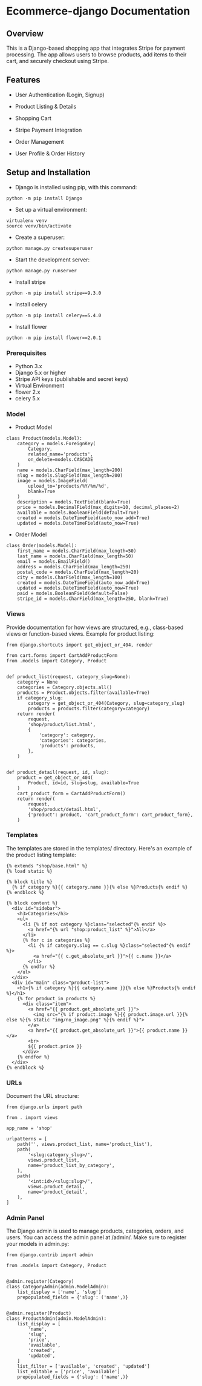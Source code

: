 # Ecommerce-django Documentation
## Overview
This is a Django-based shopping app that integrates Stripe for payment processing. The app allows users to browse products, add items to their cart, and securely checkout using Stripe.

## Features
- User Authentication (Login, Signup)
  
- Product Listing & Details
- Shopping Cart
- Stripe Payment Integration
- Order Management
- User Profile & Order History

## Setup and Installation
- Django is installed using pip, with this command:
```
python -m pip install Django

```
- Set up a virtual environment:
```
virtualenv venv
source venv/bin/activate

```
- Create a superuser:
```
python manage.py createsuperuser

```
- Start the development server:
```
python manage.py runserver

```
- Install stripe
```
python -m pip install stripe==9.3.0

```
- Install celery
```
python -m pip install celery==5.4.0
```
- Install flower
```
python -m pip install flower==2.0.1

```
### Prerequisites
- Python 3.x
- Django 5.x or higher
- Stripe API keys (publishable and secret keys)
- Virtual Environment
- flower 2.x
- celery 5.x

### Model
- Product Model
```
class Product(models.Model):
    category = models.ForeignKey(
        Category,
        related_name='products',
        on_delete=models.CASCADE
    )
    name = models.CharField(max_length=200)
    slug = models.SlugField(max_length=200)
    image = models.ImageField(
        upload_to='products/%Y/%m/%d',
        blank=True
    )
    description = models.TextField(blank=True)
    price = models.DecimalField(max_digits=10, decimal_places=2)
    available = models.BooleanField(default=True)
    created = models.DateTimeField(auto_now_add=True)
    updated = models.DateTimeField(auto_now=True)

```
- Order Model
```
class Order(models.Model):
    first_name = models.CharField(max_length=50)
    last_name = models.CharField(max_length=50)
    email = models.EmailField()
    address = models.CharField(max_length=250)
    postal_code = models.CharField(max_length=20)
    city = models.CharField(max_length=100)
    created = models.DateTimeField(auto_now_add=True)
    updated = models.DateTimeField(auto_now=True)
    paid = models.BooleanField(default=False)
    stripe_id = models.CharField(max_length=250, blank=True)

```

### Views
Provide documentation for how views are structured, e.g., class-based views or function-based views. Example for product listing:
```
from django.shortcuts import get_object_or_404, render

from cart.forms import CartAddProductForm
from .models import Category, Product


def product_list(request, category_slug=None):
    category = None
    categories = Category.objects.all()
    products = Product.objects.filter(available=True)
    if category_slug:
        category = get_object_or_404(Category, slug=category_slug)
        products = products.filter(category=category)
    return render(
        request,
        'shop/product/list.html',
        {
            'category': category,
            'categories': categories,
            'products': products,
        },
    )


def product_detail(request, id, slug):
    product = get_object_or_404(
        Product, id=id, slug=slug, available=True
    )
    cart_product_form = CartAddProductForm()
    return render(
        request,
        'shop/product/detail.html',
        {'product': product, 'cart_product_form': cart_product_form},
    )

```

### Templates
The templates are stored in the templates/ directory. Here's an example of the product listing template:
```
{% extends "shop/base.html" %}
{% load static %}

{% block title %}
  {% if category %}{{ category.name }}{% else %}Products{% endif %}
{% endblock %}

{% block content %}
  <div id="sidebar">
    <h3>Categories</h3>
    <ul>
      <li {% if not category %}class="selected"{% endif %}>
        <a href="{% url "shop:product_list" %}">All</a>
      </li>
      {% for c in categories %}
        <li {% if category.slug == c.slug %}class="selected"{% endif %}>
          <a href="{{ c.get_absolute_url }}">{{ c.name }}</a>
        </li>
      {% endfor %}
    </ul>
  </div>
  <div id="main" class="product-list">
    <h1>{% if category %}{{ category.name }}{% else %}Products{% endif %}</h1>
    {% for product in products %}
      <div class="item">
        <a href="{{ product.get_absolute_url }}">
          <img src="{% if product.image %}{{ product.image.url }}{% else %}{% static "img/no_image.png" %}{% endif %}">
        </a>
        <a href="{{ product.get_absolute_url }}">{{ product.name }}</a>
        <br>
        ${{ product.price }}
      </div>
    {% endfor %}
  </div>
{% endblock %}

```
### URLs
Document the URL structure:
```
from django.urls import path

from . import views

app_name = 'shop'

urlpatterns = [
    path('', views.product_list, name='product_list'),
    path(
        '<slug:category_slug>/',
        views.product_list,
        name='product_list_by_category',
    ),
    path(
        '<int:id>/<slug:slug>/',
        views.product_detail,
        name='product_detail',
    ),
]

```
### Admin Panel
The Django admin is used to manage products, categories, orders, and users. You can access the admin panel at /admin/. Make sure to register your models in admin.py:
```
from django.contrib import admin

from .models import Category, Product


@admin.register(Category)
class CategoryAdmin(admin.ModelAdmin):
    list_display = ['name', 'slug']
    prepopulated_fields = {'slug': ('name',)}


@admin.register(Product)
class ProductAdmin(admin.ModelAdmin):
    list_display = [
        'name',
        'slug',
        'price',
        'available',
        'created',
        'updated',
    ]
    list_filter = ['available', 'created', 'updated']
    list_editable = ['price', 'available']
    prepopulated_fields = {'slug': ('name',)}
```
